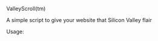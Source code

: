 ValleyScroll(tm)

A simple script to give your website that Silicon Valley flair

Usage:

<script src="valley-scroll.js"></script>
